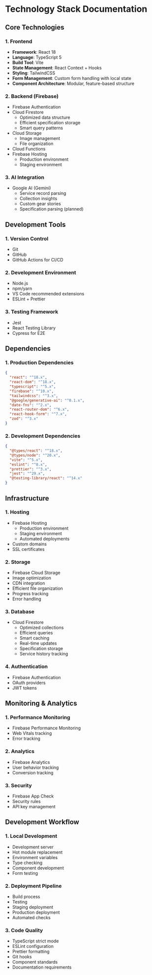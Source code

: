 # Technology Stack Documentation

## Core Technologies

### 1. Frontend
- **Framework**: React 18
- **Language**: TypeScript 5
- **Build Tool**: Vite
- **State Management**: React Context + Hooks
- **Styling**: TailwindCSS
- **Form Management**: Custom form handling with local state
- **Component Architecture**: Modular, feature-based structure

### 2. Backend (Firebase)
- Firebase Authentication
- Cloud Firestore
  - Optimized data structure
  - Efficient specification storage
  - Smart query patterns
- Cloud Storage
  - Image management
  - File organization
- Cloud Functions
- Firebase Hosting
  - Production environment
  - Staging environment

### 3. AI Integration
- Google AI (Gemini)
  - Service record parsing
  - Collection insights
  - Custom gear stories
  - Specification parsing (planned)

## Development Tools

### 1. Version Control
- Git
- GitHub
- GitHub Actions for CI/CD

### 2. Development Environment
- Node.js
- npm/yarn
- VS Code recommended extensions
- ESLint + Prettier

### 3. Testing Framework
- Jest
- React Testing Library
- Cypress for E2E

## Dependencies

### 1. Production Dependencies
```json
{
  "react": "^18.x",
  "react-dom": "^18.x",
  "typescript": "^5.x",
  "firebase": "^10.x",
  "tailwindcss": "^3.x",
  "@google/generative-ai": "^0.1.x",
  "date-fns": "^2.x",
  "react-router-dom": "^6.x",
  "react-hook-form": "^7.x",
  "zod": "^3.x"
}
```

### 2. Development Dependencies
```json
{
  "@types/react": "^18.x",
  "@types/node": "^20.x",
  "vite": "^5.x",
  "eslint": "^8.x",
  "prettier": "^3.x",
  "jest": "^29.x",
  "@testing-library/react": "^14.x"
}
```

## Infrastructure

### 1. Hosting
- Firebase Hosting
  - Production environment
  - Staging environment
  - Automated deployments
- Custom domains
- SSL certificates

### 2. Storage
- Firebase Cloud Storage
- Image optimization
- CDN integration
- Efficient file organization
- Progress tracking
- Error handling

### 3. Database
- Cloud Firestore
  - Optimized collections
  - Efficient queries
  - Smart caching
  - Real-time updates
  - Specification storage
  - Service history tracking

### 4. Authentication
- Firebase Authentication
- OAuth providers
- JWT tokens

## Monitoring & Analytics

### 1. Performance Monitoring
- Firebase Performance Monitoring
- Web Vitals tracking
- Error tracking

### 2. Analytics
- Firebase Analytics
- User behavior tracking
- Conversion tracking

### 3. Security
- Firebase App Check
- Security rules
- API key management

## Development Workflow

### 1. Local Development
- Development server
- Hot module replacement
- Environment variables
- Type checking
- Component development
- Form testing

### 2. Deployment Pipeline
- Build process
- Testing
- Staging deployment
- Production deployment
- Automated checks

### 3. Code Quality
- TypeScript strict mode
- ESLint configuration
- Prettier formatting
- Git hooks
- Component standards
- Documentation requirements 